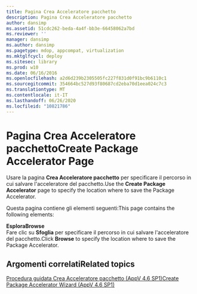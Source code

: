 ```yaml
---
title: Pagina Crea Acceleratore pacchetto
description: Pagina Crea Acceleratore pacchetto
author: dansimp
ms.assetid: 51cdc262-beda-4a4f-bb3e-66458062a7bd
ms.reviewer: ''
manager: dansimp
ms.author: dansimp
ms.pagetype: mdop, appcompat, virtualization
ms.mktglfcycl: deploy
ms.sitesec: library
ms.prod: w10
ms.date: 06/16/2016
ms.openlocfilehash: a2d6d239b2305505fc227f831d0f91bc9b6110c1
ms.sourcegitcommit: 354664bc527d93f80687cd2eba70d1eea024c7c3
ms.translationtype: MT
ms.contentlocale: it-IT
ms.lasthandoff: 06/26/2020
ms.locfileid: "10821786"
---
```

# <span data-ttu-id="bc120-103">Pagina Crea Acceleratore pacchetto</span><span class="sxs-lookup"><span data-stu-id="bc120-103">Create Package Accelerator Page</span></span>


<span data-ttu-id="bc120-104">Usare la pagina **Crea Acceleratore pacchetto** per specificare il percorso in cui salvare l'acceleratore del pacchetto.</span><span class="sxs-lookup"><span data-stu-id="bc120-104">Use the **Create Package Accelerator** page to specify the location where to save the Package Accelerator.</span></span>

<span data-ttu-id="bc120-105">Questa pagina contiene gli elementi seguenti:</span><span class="sxs-lookup"><span data-stu-id="bc120-105">This page contains the following elements:</span></span>

<a href="" id="browse"></a>**<span data-ttu-id="bc120-106">Esplora</span><span class="sxs-lookup"><span data-stu-id="bc120-106">Browse</span></span>**  
<span data-ttu-id="bc120-107">Fare clic su **Sfoglia** per specificare il percorso in cui salvare l'acceleratore del pacchetto.</span><span class="sxs-lookup"><span data-stu-id="bc120-107">Click **Browse** to specify the location where to save the Package Accelerator.</span></span>

## <span data-ttu-id="bc120-108">Argomenti correlati</span><span class="sxs-lookup"><span data-stu-id="bc120-108">Related topics</span></span>


[<span data-ttu-id="bc120-109">Procedura guidata Crea Acceleratore pacchetto (AppV 4.6 SP1)</span><span class="sxs-lookup"><span data-stu-id="bc120-109">Create Package Accelerator Wizard (AppV 4.6 SP1)</span></span>](create-package-accelerator-wizard--appv-46-sp1-.md)

 

 





